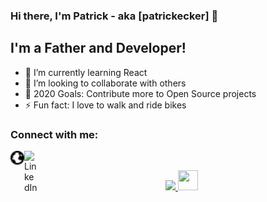 ### Hi there, I'm Patrick - aka [patrickecker] 👋

## I'm a Father and Developer!

- 🌱 I’m currently learning React
- 👯 I’m looking to collaborate with others
- 🥅 2020 Goals: Contribute more to Open Source projects
- ⚡ Fun fact: I love to walk and ride bikes

### Connect with me:

[<img align="left" alt="capedcoder.com" width="22px" src="https://raw.githubusercontent.com/iconic/open-iconic/master/svg/globe.svg" />][website]
[<img align="left" alt="LinkedIn" width="22px" src="https://cdn.jsdelivr.net/npm/simple-icons@v3/icons/linkedin.svg" />][linkedin]


<br />

[website]: https://capedcoder.com
[linkedin]: https://www.linkedin.com/in/patrick-ecker


<p align="center">
  <a href="https://skillicons.dev">
    <img src="https://skillicons.dev/icons?i=html,js,css,cs,dotnet,vscode" />
  </a>
<img height="32" width="32" src="https://cdn.jsdelivr.net/npm/simple-icons@v11/icons/microsoftsqlserver.svg" />
</p>
